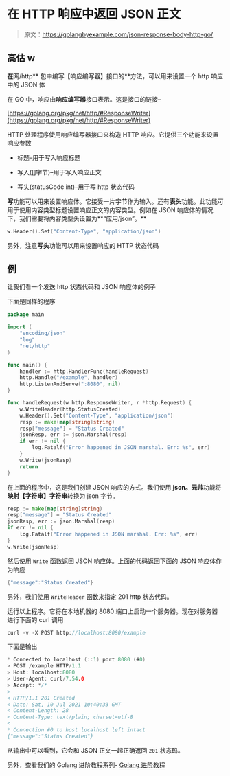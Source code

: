 # 在 HTTP 响应中返回 JSON 正文

> 原文：<https://golangbyexample.com/json-response-body-http-go/>

## **高估** w

**在**网/http** 包中编写【响应编写器】接口的**方法，可以用来设置一个 http 响应中的 JSON 体

在 GO 中，响应由**响应编写器**接口表示。这是接口的链接–

[https://golang.org/pkg/net/http/#ResponseWriter](https://golang.org/pkg/net/http/#ResponseWriter)

HTTP 处理程序使用响应编写器接口来构造 HTTP 响应。它提供三个功能来设置响应参数

*   标题–用于写入响应标题

*   写入([]字节)–用于写入响应正文

*   写头(statusCode int)–用于写 http 状态代码

**写**功能可以用来设置响应体。它接受一片字节作为输入。还有**表头**功能。此功能可用于使用内容类型标题设置响应正文的内容类型。例如在 JSON 响应体的情况下，我们需要将内容类型头设置为**“应用/json”。**

```go
w.Header().Set("Content-Type", "application/json")
```

另外，注意**写头**功能可以用来设置响应的 HTTP 状态代码

## **例**

让我们看一个发送 http 状态代码和 JSON 响应体的例子

下面是同样的程序

```go
package main

import (
	"encoding/json"
	"log"
	"net/http"
)

func main() {
	handler := http.HandlerFunc(handleRequest)
	http.Handle("/example", handler)
	http.ListenAndServe(":8080", nil)
}

func handleRequest(w http.ResponseWriter, r *http.Request) {
	w.WriteHeader(http.StatusCreated)
	w.Header().Set("Content-Type", "application/json")
	resp := make(map[string]string)
	resp["message"] = "Status Created"
	jsonResp, err := json.Marshal(resp)
	if err != nil {
		log.Fatalf("Error happened in JSON marshal. Err: %s", err)
	}
	w.Write(jsonResp)
	return
}
```

在上面的程序中，这是我们创建 JSON 响应的方式。我们使用 **json。元帅**功能将**映射【字符串】字符串**转换为 json 字节。

```go
resp := make(map[string]string)
resp["message"] = "Status Created"
jsonResp, err := json.Marshal(resp)
if err != nil {
	log.Fatalf("Error happened in JSON marshal. Err: %s", err)
}
w.Write(jsonResp)
```

然后使用 `Write` 函数返回 JSON 响应体。上面的代码返回下面的 JSON 响应体作为响应

```go
{"message":"Status Created"}
```

另外，我们使用 `WriteHeader` 函数来指定 201 http 状态代码。

运行以上程序。它将在本地机器的 8080 端口上启动一个服务器。现在对服务器进行下面的 curl 调用

```go
curl -v -X POST http://localhost:8080/example
```

下面是输出

```go
* Connected to localhost (::1) port 8080 (#0)
> POST /example HTTP/1.1
> Host: localhost:8080
> User-Agent: curl/7.54.0
> Accept: */*
> 
< HTTP/1.1 201 Created
< Date: Sat, 10 Jul 2021 10:40:33 GMT
< Content-Length: 28
< Content-Type: text/plain; charset=utf-8
< 
* Connection #0 to host localhost left intact
{"message":"Status Created"}
```

从输出中可以看到，它会和 JSON 正文一起正确返回 `201` 状态码。

另外，查看我们的 Golang 进阶教程系列- [Golang 进阶教程](https://golangbyexample.com/golang-comprehensive-tutorial/)